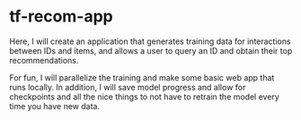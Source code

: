# tf-recom-app

Here, I will create an application that generates training data for 
interactions between IDs and items, and allows a user to query an ID and 
obtain their top recommendations.

For fun, I will parallelize the training and make some basic web app that 
runs locally.  In addition, I will save model progress and allow for 
checkpoints and all the nice things to not have to retrain the model every 
time you have new data.